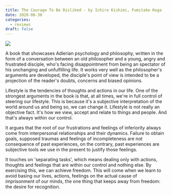 ```yaml
---
title: The Courage To Be Disliked - by Ichiro Kishimi, Fumitake Koga
date: 2020-06-30
categories:
  - reviews
draft: false
---
```


![](https://i.gr-assets.com/images/S/compressed.photo.goodreads.com/books/1545421684l/43306206._SY475_.jpg)

A book that showcases Adlerian psychology and philosophy, written in the form of a conversation between an old philosopher and a young, angry and frustrated disciple, who's facing disappointment from being an spectator of his unchanging and unfulfilling life.
It works very well as the philosopher's arguments are developed, the disciple's point of view is intended to be a projection of the reader's doubts, concerns and biased opinions.

Lifestyle is the tendencies of thoughts and actions in our life. One of the strongest arguments in the book is that, at all times, we're in full control of steering our lifestyle.
This is because it's a subjective interpretation of the world around us and being so, we can change it.
Lifestyle is not really an objective fact.
It's how we view, accept and relate to things and people.
And that's always within our control.

It argues that the root of our frustrations and feelings of inferiority always come from interpersonal relationships and their dynamics.
Failure to obtain goals, supposed traumas and feelings of incompleteness are not consequence of past experiences, on the contrary, past experiences are subjective tools we use in the present to justify those feelings.

It touches on 'separating tasks', which means dealing only with actions, thoughts and feelings that are within our control and nothing else.
By exercising this, we can achieve freedom.
This will come when we learn to avoid basing our lives, actions, feelings on the actual cause of imprisonment of our minds, the one thing that keeps away from freedom: the desire for recognition.
